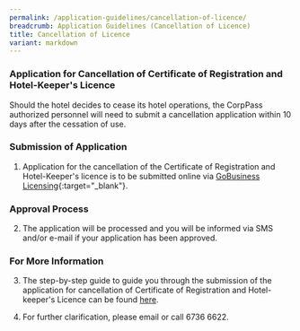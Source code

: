 ```yaml
---
permalink: /application-guidelines/cancellation-of-licence/
breadcrumb: Application Guidelines (Cancellation of Licence)
title: Cancellation of Licence
variant: markdown
---
```

### **Application for Cancellation of Certificate of Registration and Hotel-Keeper's Licence**

Should the hotel decides to cease its hotel operations, the CorpPass authorized personnel will need to submit a cancellation application within 10 days after the cessation of use.

### **Submission of Application**

1. Application for the cancellation of the Certificate of Registration and Hotel-Keeper's licence is to be submitted online via [GoBusiness Licensing](https://dashboard.gobusiness.gov.sg/login){:target="_blank"}.


### **Approval Process**

2. The application will be processed and you will be informed via SMS and/or e-mail if your application has been approved.

### **For More Information**

3. The step-by-step guide to guide you through the submission of the application for cancellation of Certificate of Registration and Hotel-keeper's Licence can be found [here](/files/resources/guides/guide-cancellation-of-licence.pdf).

5. For further clarification, please email  or call 6736 6622.